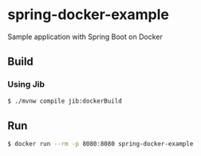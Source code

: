 # spring-docker-example
Sample application with Spring Boot on Docker

## Build

### Using Jib

```bash
$ ./mvnw compile jib:dockerBuild
```

## Run

```bash
$ docker run --rm -p 8080:8080 spring-docker-example
```

